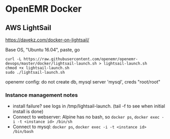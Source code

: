 # OpenEMR Docker

## AWS LightSail

https://davekz.com/docker-on-lightsail/

Base OS, "Ubuntu 16.04", paste, go
```
curl -L https://raw.githubusercontent.com/openemr/openemr-devops/master/docker/lightsail-launch.sh > lightsail-launch.sh
chmod +x lightsail-launch.sh
sudo ./lightsail-launch.sh
```

openemr config: do not create db, mysql server 'mysql', creds "root/root"

### Instance management notes

 * install failure? see logs in /tmp/lightsail-launch. (tail -f to see when initial install is done)
 * Connect to webserver: Alpine has no bash, so `docker ps`, `docker exec -i -t <instance id> /bin/sh`
 * Connect to mysql: `docker ps`, `docker exec -i -t <instance id> /bin/bash`
